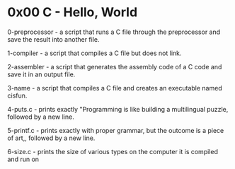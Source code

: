 # 0x00 C - Hello, World

0-preprocessor - a script that runs a C file through the preprocessor and save the result into another file.
1-compiler - a script that compiles a C file but does not link.
2-assembler - a script that generates the assembly code of a C code and save it in an output file.
3-name - a script that compiles a C file and creates an executable named cisfun.
4-puts.c - prints exactly "Programming is like building a multilingual puzzle, followed by a new line.
5-printf.c - prints exactly with proper grammar, but the outcome is a piece of art,, followed by a new line.
6-size.c - prints the size of various types on the computer it is compiled and run on
